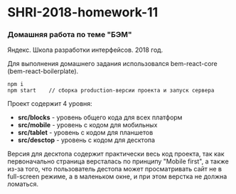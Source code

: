 # SHRI-2018-homework-11

### Домашняя работа по теме "БЭМ"

Яндекс. Школа разработки интерфейсов. 2018 год.

Для выполнения домашнего задания использовался bem-react-core (bem-react-boilerplate).  

```
npm i  
npm start    // сборка production-версии проекта и запуск сервера 
```

Проект содержит 4 уровня:
* **src/blocks** - уровень общего кода для всех платформ
* **src/mobile** - уровень с кодом для мобильных
* **src/tablet** - уровень с кодом для планшетов
* **src/desctop** - уровень с кодом для десктопа 
  
Версия для десктопа содержит практически весь код проекта, так как первоначально страница версталась по принципу "Mobile first", а также из-за того, что пользователь дестопа может просматривать сайт не в full-screen режиме, а в маленьком окне, и при этом верстка не должна ломаться.
